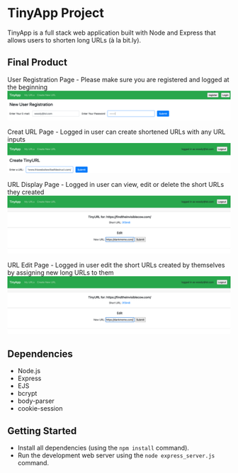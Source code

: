 # TinyApp Project

TinyApp is a full stack web application built with Node and Express that allows users to shorten long URLs (à la bit.ly).

## Final Product
User Registration Page - Please make sure you are registered and logged at the beginning
!["User Registration Page - Please make sure you are registered and logged at the beginning"](https://github.com/beijingdi/tinyapp/blob/master/docs/registration.png)

Creat URL Page - Logged in user can create shortened URLs with any URL inputs
!["Creat URL Page - Logged in user can create shortened URLs with any URL inputs"](https://github.com/beijingdi/tinyapp/blob/master/docs/createURL.png)

URL Display Page - Logged in user can view, edit or delete the short URLs they created
!["URL Display Page - Logged in user can view, edit or delete the short URLs they created"](https://github.com/beijingdi/tinyapp/blob/master/docs/editURL.png)

URL Edit Page - Logged in user edit the short URLs created by themselves by assigning new long URLs to them
!["URL Edit Page - Logged in user edit the short URLs created by themselves by assigning new long URLs to them"](https://github.com/beijingdi/tinyapp/blob/master/docs/editURL.png)

## Dependencies

- Node.js
- Express
- EJS
- bcrypt
- body-parser
- cookie-session


## Getting Started

- Install all dependencies (using the `npm install` command).
- Run the development web server using the `node express_server.js` command.